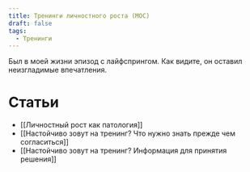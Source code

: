 ```yaml
---
title: Тренинги личностного роста (MOC)
draft: false
tags:
  - Тренинги
---
```

Был в моей жизни эпизод с лайфспрингом. Как видите, он оставил неизгладимые впечатления.
# Статьи

- [[Личностный рост как патология]]
- [[Настойчиво зовут на тренинг? Что нужно знать прежде чем согласиться]]
- [[Hастойчиво зовут на тренинг? Информация для принятия решения]]
